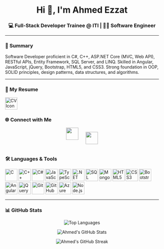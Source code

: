 <h1 align="center">Hi 👋, I'm Ahmed Ezzat</h1>
<h3 align="center">💻 Full-Stack Developer Trainee @ ITI | 👨‍💻 Software Engineer</h3>

---

### 🧠 Summary
Software Developer proficient in C#, C++, ASP.NET Core (MVC, Web API), RESTful APIs, Entity Framework, SQL Server, and LINQ. Skilled in Angular, JavaScript, jQuery, Bootstrap, HTML5, and CSS3. Strong foundation in OOP, SOLID principles, design patterns, data structures, and algorithms.

---

### 📄 My Resume
<p align="left"> <a href="https://drive.google.com/file/d/16-SN-p9BhcthegjUEf1nTf4ulyjUDTJB/view?usp=drive_link" target="_blank"> <img src="https://cdn-icons-png.flaticon.com/512/337/337946.png" alt="CV Icon" width="40" height="40"/> </a> </p>

### 🌐 Connect with Me

<div style="display: flex; gap: 24px; justify-content: center; margin: 16px 0;">
  <!-- LinkedIn Icon -->
  <a href="https://linkedin.com/in/ahmeedezzat" 
     target="_blank"
     aria-label="My LinkedIn profile"
     data-network="linkedin"
     style="transition: all 0.3s ease;">
    <img src="https://cdn.jsdelivr.net/gh/devicons/devicon/icons/linkedin/linkedin-original.svg" 
         width="40" 
         height="40"
         style="filter: brightness(0.9); transition: all 0.3s ease;"
         onmouseover="this.style.filter='brightness(1.1)'"
         onmouseout="this.style.filter='brightness(0.9)'">
  </a>
  
  <!-- Email Icon -->
  <a href="mailto:ahmeedezzat1155@gmail.com"
     aria-label="Send me an email"
     data-network="email"
     style="transition: all 0.3s ease;">
    <img src="https://cdn-icons-png.flaticon.com/512/732/732200.png" 
         width="40" 
         height="40"
         style="filter: brightness(0.9); transition: all 0.3s ease;"
         onmouseover="this.style.filter='brightness(1.1)'"
         onmouseout="this.style.filter='brightness(0.9)'">
  </a>
</div>
 


### 🛠️ Languages & Tools
<p align="left">
  <!-- Programming Languages -->
  <img src="https://cdn.jsdelivr.net/gh/devicons/devicon/icons/c/c-original.svg" alt="C" width="40" height="40"/>
  <img src="https://cdn.jsdelivr.net/gh/devicons/devicon/icons/cplusplus/cplusplus-original.svg" alt="C++" width="40" height="40"/>
  <img src="https://cdn.jsdelivr.net/gh/devicons/devicon/icons/csharp/csharp-original.svg" alt="C#" width="40" height="40"/>
  <img src="https://cdn.jsdelivr.net/gh/devicons/devicon/icons/javascript/javascript-original.svg" alt="JavaScript" width="40" height="40"/>
  <img src="https://cdn.jsdelivr.net/gh/devicons/devicon/icons/typescript/typescript-original.svg" alt="TypeScript" width="40" height="40"/>
  
  <!-- Backend & Databases -->
  <img src="https://cdn.jsdelivr.net/gh/devicons/devicon/icons/dotnetcore/dotnetcore-original.svg" alt=".NET Core" width="40" height="40"/>
  <img src="https://www.svgrepo.com/show/303229/microsoft-sql-server-logo.svg" alt="SQL Server" width="40" height="40"/>
  <img src="https://cdn.jsdelivr.net/gh/devicons/devicon/icons/mongodb/mongodb-original.svg" alt="MongoDB" width="40" height="40"/>
  
  <!-- Web Development -->
  <img src="https://cdn.jsdelivr.net/gh/devicons/devicon/icons/html5/html5-original.svg" alt="HTML5" width="40" height="40"/>
  <img src="https://cdn.jsdelivr.net/gh/devicons/devicon/icons/css3/css3-original.svg" alt="CSS3" width="40" height="40"/>
  <img src="https://cdn.jsdelivr.net/gh/devicons/devicon/icons/bootstrap/bootstrap-original.svg" alt="Bootstrap" width="40" height="40"/>
  <img src="https://cdn.jsdelivr.net/gh/devicons/devicon/icons/angularjs/angularjs-original.svg" alt="Angular" width="40" height="40"/>
  <img src="https://cdn.jsdelivr.net/gh/devicons/devicon/icons/jquery/jquery-original.svg" alt="jQuery" width="40" height="40"/>

  <!-- Tools & Platforms -->
  <img src="https://cdn.jsdelivr.net/gh/devicons/devicon/icons/git/git-original.svg" alt="Git" width="40" height="40"/>
  <img src="https://github.githubassets.com/images/modules/logos_page/GitHub-Mark.png" alt="GitHub" width="40" height="40"/>
  <img src="https://cdn.jsdelivr.net/gh/devicons/devicon/icons/azure/azure-original.svg" alt="Azure" width="40" height="40"/>
  <img src="https://cdn.jsdelivr.net/gh/devicons/devicon/icons/nodejs/nodejs-original.svg" alt="Node.js" width="40" height="40"/>


---

### 📊 GitHub Stats

<p align="center">
  <img src="https://github-readme-stats.vercel.app/api/top-langs/?username=ahmeddezzat&layout=compact&theme=vue" alt="Top Languages" />
</p>

<p align="center">
  <img src="https://github-readme-stats.vercel.app/api?username=ahmeddezzat&show_icons=true&theme=vue" alt="Ahmed's GitHub Stats" />
</p>

<p align="center">
  <img src="https://github-readme-streak-stats.herokuapp.com/?user=ahmeddezzat&theme=vue" alt="Ahmed's GitHub Streak" />
</p>
